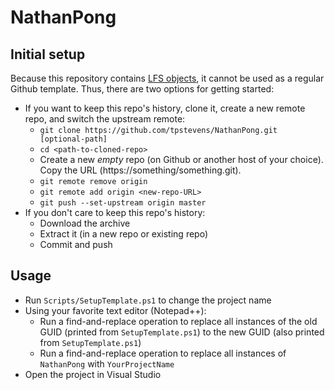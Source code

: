 # NathanPong

## Initial setup

Because this repository contains [LFS objects](https://docs.github.com/en/repositories/working-with-files/managing-large-files/about-git-large-file-storage), it cannot be used as a regular Github template. Thus, there are two options for getting started:
- If you want to keep this repo's history, clone it, create a new remote repo, and switch the upstream remote:
    - `git clone https://github.com/tpstevens/NathanPong.git [optional-path]`
    - `cd <path-to-cloned-repo>`
    - Create a new *empty* repo (on Github or another host of your choice). Copy the URL (https://something/something.git).
    - `git remote remove origin`
    - `git remote add origin <new-repo-URL>`
    - `git push --set-upstream origin master`
- If you don't care to keep this repo's history:
    - Download the archive
    - Extract it (in a new repo or existing repo)
    - Commit and push

## Usage

- Run `Scripts/SetupTemplate.ps1` to change the project name
- Using your favorite text editor (Notepad++):
    - Run a find-and-replace operation to replace all instances of the old GUID (printed from `SetupTemplate.ps1`) to the new GUID (also printed from `SetupTemplate.ps1`)
    - Run a find-and-replace operation to replace all instances of `NathanPong` with `YourProjectName`
- Open the project in Visual Studio
